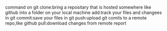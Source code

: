 command on git
clone:bring a repositary that is hosted somewhere like github into a folder on your local machine
add:track your files and changees in git
commit:save your files in git
push:upload git comits to a remote repo,like github
pull:download changes from remote report
